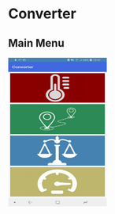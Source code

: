 # Converter



## Main Menu 
<img src="https://github.com/LukaZagar1995/Converter/blob/master/IzgledAplikacije/MainMenu.jpg" width="200" height="300">
